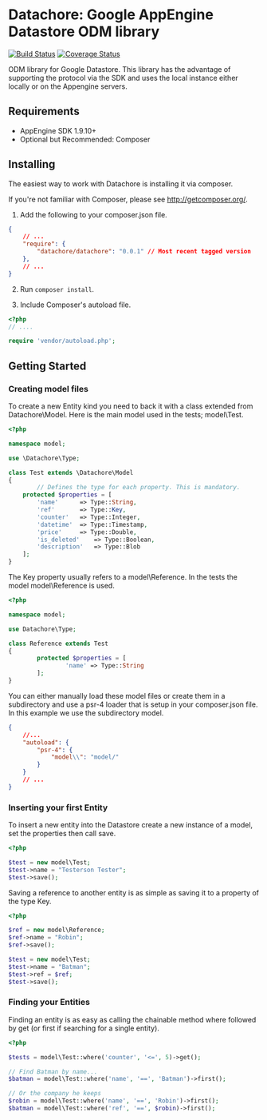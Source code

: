 Datachore: Google AppEngine Datastore ODM library
=================================================

[![Build Status](https://travis-ci.org/pwhelan/datachore.svg?branch=autoindexer)](https://travis-ci.org/pwhelan/datachore)
[![Coverage Status](https://coveralls.io/repos/pwhelan/datachore/badge.png?branch=autoindexer)](https://coveralls.io/r/pwhelan/datachore?branch=autoindexer)

ODM library for Google Datastore. This library has the advantage of supporting
the protocol via the SDK and uses the local instance either locally or on the
Appengine servers.

Requirements
------------

  * AppEngine SDK 1.9.10+
  * Optional but Recommended: Composer

Installing
----------

The easiest way to work with Datachore is installing it via composer.

If you're not familiar with Composer, please see <http://getcomposer.org/>.

1. Add the following to your composer.json file.

```json
{
    // ...
    "require": {
        "datachore/datachore": "0.0.1" // Most recent tagged version
    },
    // ...
}
```

2. Run `composer install`.

3. Include Composer's autoload file.

```php
<?php
// ....

require 'vendor/autoload.php';
```

Getting Started
---------------

### Creating model files

To create a new Entity kind you need to back it with a class extended from
Datachore\Model. Here is the main model used in the tests; model\Test.

```php
<?php

namespace model;

use \Datachore\Type;

class Test extends \Datachore\Model
{
        // Defines the type for each property. This is mandatory.
	protected $properties = [
		'name'		=> Type::String,
		'ref'		=> Type::Key,
		'counter'	=> Type::Integer,
		'datetime'	=> Type::Timestamp,
		'price'		=> Type::Double,
		'is_deleted'	=> Type::Boolean,
		'description'	=> Type::Blob
	];
}
```

The Key property usually refers to a model\Reference. In the tests the model
model\Reference is used.

```php
<?php

namespace model;

use Datachore\Type;

class Reference extends Test
{
        protected $properties = [
                'name' => Type::String
        ];
}
```

You can either manually load these model files or create them in a subdirectory
and use a psr-4 loader that is setup in your composer.json file. In this example
we use the subdirectory model.

```json
{
	//...
	"autoload": {
		"psr-4": {
			"model\\": "model/"
		}
	}
	// ...
}
```

### Inserting your first Entity

To insert a new entity into the Datastore create a new instance of a model, set
the properties then call save.

```php
<?php

$test = new model\Test;
$test->name = "Testerson Tester";
$test->save();
```

Saving a reference to another entity is as simple as saving it to a property of
the type Key.

```php
<?php

$ref = new model\Reference;
$ref->name = "Robin";
$ref->save();

$test = new model\Test;
$test->name = "Batman";
$test->ref = $ref;
$test->save();
```

### Finding your Entities

Finding an entity is as easy as calling the chainable method where followed by
get (or first if searching for a single entity).

```php
<?php

$tests = model\Test::where('counter', '<=', 5)->get();

// Find Batman by name...
$batman = model\Test::where('name', '==', 'Batman')->first();

// Or the company he keeps
$robin = model\Test::where('name', '==', 'Robin')->first();
$batman = model\Test::where('ref', '==', $robin)->first();

```
